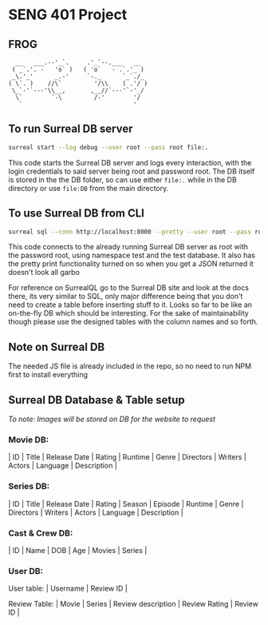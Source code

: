 # SENG 401 Project
## FROG
```
  __   ___.--'_`.     .'_`--.___   __
 ( _`.'. -   'o` )   ( 'o`   - .`.'_ )
 _\.'_'      _.-'     `-._      `_`./_
( \`. )    //\`         '/\\    ( .'/ )
 \_`-'`---'\\__,       ,__//`---'`-'_/
  \`        `-\         /-'        '/
   `                               '  
```

## To run Surreal DB server
```bash
surreal start --log debug --user root --pass root file:.
```
This code starts the Surreal DB server and logs every interaction, with the login credentials to said server being
root and password root. The DB itself is stored in the the DB folder, so can use either `file:.` while in the DB
directory or use `file:DB` from the main directory.

## To use Surreal DB from CLI
```bash
surreal sql --conn http://localhost:8000 --pretty --user root --pass root --ns test --db test
```
This code connects to the already running Surreal DB server as root with the password root, 
using namespace test and the test database. It also has the pretty print functionality turned on
so when you get a JSON returned it doesn't look all garbo

For reference on SurrealQL go to the Surreal DB site and look at the docs there, its very similar to SQL,
only major difference being that you don't need to create a table before inserting stuff to it. Looks so far to be
like an on-the-fly DB which should be interesting.
For the sake of maintainability though please use the designed tables with the column names and so forth.

## Note on Surreal DB
The needed JS file is already included in the repo, so no need to run NPM first to install everything

## Surreal DB Database & Table setup
*To note: Images will be stored on DB for the website to request*

### Movie DB:
| ID | Title | Release Date | Rating | Runtime | Genre | Directors | Writers | Actors | Language | Description |

### Series DB:
| ID | Title | Release Date | Rating | Season | Episode | Runtime | Genre | Directors | Writers | Actors | Language | Description |

### Cast & Crew DB:
| ID | Name | DOB | Age | Movies | Series |

### User DB:

User table:
| Username | Review ID |

Review Table:
| Movie | Series | Review description | Review Rating | Review ID |

